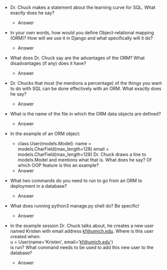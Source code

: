 - Dr. Chuck makes a statement about the learning curve for SQL. What exactly does he say?  
  - Answer

- In your own words, how would you define Object-relational mapping (ORM)? How will we use it in Django and what specifically will it do?  
  -   Answer

- What does Dr. Chuck say are the advantages of the ORM? What disadvantages (if any) does it have?    
  - Answer

- Dr. Chucks that most (he mentions a percentage) of the things you want to do with SQL can be done effectively with an ORM. What exactly does he say?    
  - Answer

- What is the name of the file in which the ORM data objects are defined?  
  - Answer

- In the example of an ORM object:
  - class User(models.Model):
    name = models.CharField(max_length=128)
    email = models.CharField(max_length=128)
    Dr. Chuck draws a line to models.Model and mentions what that is. What does he say? Of which OOP feature is this an example?   
  - Answer

- What two commands do you need to run to go from an ORM to deployment in a database? 
  - Answer

- What does running python3 manage.py shell do? Be specific!    
  - Answer

- In the example session Dr. Chuck talks about, he creates a new user named Kristen with email address kf@umich.edu. Where is this user created when:  
u = User(name='Kristen', email='kf@umich.edu')  
is run? What command needs to be used to add this new user to the database?  
  - Answer